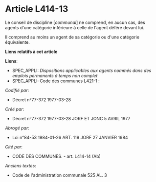 # Article L414-13

Le conseil de discipline [*communal*] ne comprend, en aucun cas, des agents d'une catégorie inférieure à celle de l'agent
déféré devant lui.

Il comprend au moins un agent de sa catégorie ou d'une catégorie équivalente.

**Liens relatifs à cet article**

**Liens**:

  - SPEC_APPLI: *Dispositions applicables aux agents nommés dans des emplois permanents à temps non complet*
  - SPEC_APPLI: Code des communes L421-1 :

_Codifié par_:

  - Décret n°77-372 1977-03-28

_Créé par_:

  - Décret n°77-372 1977-03-28 JORF ET JONC 5 AVRIL 1977

_Abrogé par_:

  - Loi n°84-53 1984-01-26 ART. 119 JORF 27 JANVIER 1984

_Cité par_:

  - CODE DES COMMUNES. - art. L414-14 (Ab)

_Anciens textes_:

  - Code de l'administration communale 525 AL. 3
